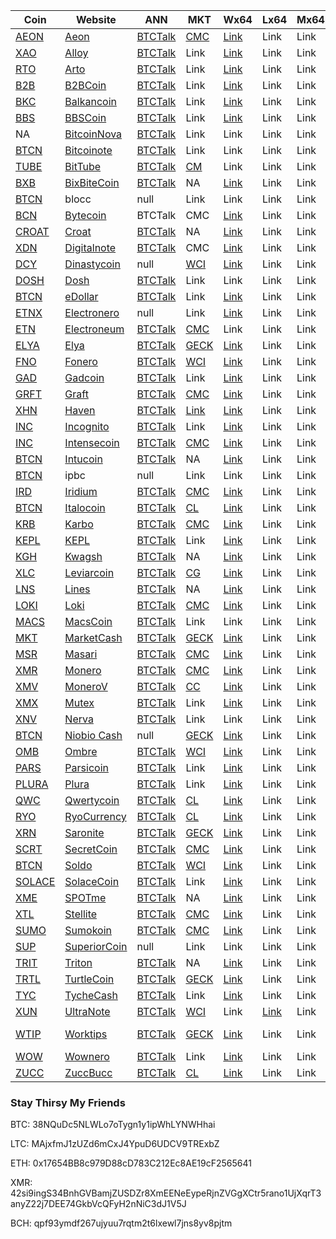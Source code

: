|  **Coin** | **Website** | **ANN** | **MKT** | **Wx64** | **Lx64** | **Mx64** | **EXP** | **ALG** | **XMRStak** | **XMRig** | **CPUMiner** |**Git** |
|  ------ | ------ | ------ | ------ | ------ | ------ | ------ | ------ | ------ | ------ |------ | ------ | ------ |
| [AEON](https://github.com/aeugenegray/cryptonote-coins-list/tree/master/aeon) | [Aeon](http://www.aeon.cash/) | [BTCTalk](https://bitcointalk.org/index.php?topic=641696.0) | [CMC](https://coinmarketcap.com/currencies/aeon/) | [Link](https://www.aeon.cash/#downloads) | Link | Link | [Link](http://chainradar.com/aeon/blocks) | cn\_lite\_v7 | [AutoScript](https://github.com/aeugenegray/stak-cpu-autoscript.git) | [AutoScript](https://github.com/aeugenegray/xmrig-autoscript.git) | [AutoScript](https://github.com/aeugenegray/cpuminer-multi-autoscript.git) | Link |
| [XAO](https://github.com/aeugenegray/cryptonote-coins-list/tree/master/alloy) | [Alloy](https://alloyproject.org/) | [BTCTalk](https://bitcointalk.org/index.php?topic=2676887.0) | Link | [Link](https://alloyproject.org/#wallet) | Link | Link | Link | null | [AutoScript](https://github.com/aeugenegray/stak-cpu-autoscript.git) | [AutoScript](https://github.com/aeugenegray/xmrig-autoscript.git) | [AutoScript](https://github.com/aeugenegray/cpuminer-multi-autoscript.git) | Link |
| [RTO](https://github.com/aeugenegray/cryptonote-coins-list/tree/master/arto) | [Arto](https://www.arto.cash/) | [BTCTalk](https://bitcointalk.org/index.php?topic=2932583.0) | Link | [Link](https://www.arto.cash/#download) | Link | Link | Link | null | [AutoScript](https://github.com/aeugenegray/stak-cpu-autoscript.git) | [AutoScript](https://github.com/aeugenegray/xmrig-autoscript.git) | [AutoScript](https://github.com/aeugenegray/cpuminer-multi-autoscript.git) | Link |
| [B2B](https://github.com/aeugenegray/cryptonote-coins-list/tree/master/b2bcoin) | [B2BCoin](https://b2bcoin.xyz/) | [BTCTalk](https://bitcointalk.org/index.php?topic=2098163.0) | Link | [Link](https://b2bcoin.xyz/#download) | Link | Link | Link | null | [AutoScript](https://github.com/aeugenegray/stak-cpu-autoscript.git) | [AutoScript](https://github.com/aeugenegray/xmrig-autoscript.git) | [AutoScript](https://github.com/aeugenegray/cpuminer-multi-autoscript.git) | Link |
| [BKC](https://github.com/aeugenegray/cryptonote-coins-list/tree/master/balkancoin) | [Balkancoin](https://www.balkancoin.org/) | [BTCTalk](https://bitcointalk.org/index.php?topic=2821734.0) | Link | [Link](https://www.balkancoin.org/downloads/) | Link | Link | Link | null | [AutoScript](https://github.com/aeugenegray/stak-cpu-autoscript.git) | [AutoScript](https://github.com/aeugenegray/xmrig-autoscript.git) | [AutoScript](https://github.com/aeugenegray/cpuminer-multi-autoscript.git) | Link |
| [BBS](https://github.com/aeugenegray/cryptonote-coins-list/tree/master/bbscoin) | [BBSCoin](https://bbscoin.xyz/) | [BTCTalk](https://bitcointalk.org/index.php?topic=2861067.0) | Link | [Link](https://bbscoin.xyz/download/#downloads) | Link | Link | Link | null | [AutoScript](https://github.com/aeugenegray/stak-cpu-autoscript.git) | [AutoScript](https://github.com/aeugenegray/xmrig-autoscript.git) | [AutoScript](https://github.com/aeugenegray/cpuminer-multi-autoscript.git) | Link |
| NA | [BitcoinNova](http://bitcoinn.biz/) | [BTCTalk](https://bitcointalk.org/index.php?topic=2309303.0) | Link | Link | Link | Link | Link | null | [AutoScript](https://github.com/aeugenegray/stak-cpu-autoscript.git) | [AutoScript](https://github.com/aeugenegray/xmrig-autoscript.git) | [AutoScript](https://github.com/aeugenegray/cpuminer-multi-autoscript.git) | Link |
| [BTCN](https://github.com/aeugenegray/cryptonote-coins-list/tree/master/bitcoinote) | [Bitcoinote](http://www.bitcoinote.org/) | [BTCTalk](https://bitcointalk.org/index.php?topic=2660296.0) | Link | Link | Link | Link | Link | null | [AutoScript](https://github.com/aeugenegray/stak-cpu-autoscript.git) | [AutoScript](https://github.com/aeugenegray/xmrig-autoscript.git) | [AutoScript](https://github.com/aeugenegray/cpuminer-multi-autoscript.git) | Link |
| [TUBE](https://github.com/aeugenegray/cryptonote-coins-list/tree/master/bittube) | [BitTube](https://coin.bit.tube/) | [BTCTalk](https://bitcointalk.org/index.php?topic=2856278.0) | [CM](https://coinmarketcap.com/currencies/bit-tube/) | Link | Link | Link | Link | null | [AutoScript](https://github.com/aeugenegray/stak-cpu-autoscript.git) | [AutoScript](https://github.com/aeugenegray/xmrig-autoscript.git) | [AutoScript](https://github.com/aeugenegray/cpuminer-multi-autoscript.git) | Link |
| [BXB](https://github.com/aeugenegray/cryptonote-coins-list/tree/master/bixbitecoin) | [BixBiteCoin](https://bixbite.pro/) | [BTCTalk](https://bitcointalk.org/index.php?topic=3443277.0) | NA | [Link](https://bixbite.pro/#download) | Link | Link | [Link](http://explorer.bixbite.pro/) | null | [AutoScript](https://github.com/aeugenegray/stak-cpu-autoscript.git) | [AutoScript](https://github.com/aeugenegray/xmrig-autoscript.git) | [AutoScript](https://github.com/aeugenegray/cpuminer-multi-autoscript.git) | Link |
| [BTCN](https://github.com/aeugenegray/cryptonote-coins-list/tree/master/blocc) | blocc | null | Link | Link | Link | Link | Link | null | [AutoScript](https://github.com/aeugenegray/stak-cpu-autoscript.git) | [AutoScript](https://github.com/aeugenegray/xmrig-autoscript.git) | [AutoScript](https://github.com/aeugenegray/cpuminer-multi-autoscript.git) | Link |
| [BCN](https://github.com/aeugenegray/cryptonote-coins-list/tree/master/bytecoin) | [Bytecoin](https://www.google.com/url?sa=t&rct=j&q=&esrc=s&source=web&cd=2&cad=rja&uact=8&ved=0ahUKEwipu4W3j8jbAhVnl1QKHd9CC3UQFgg9MAE&url=https%3A%2F%2Fbytecoin.org%2F&usg=AOvVaw2A2G0mFi3etnsJNATevwm1) | BTCTalk | CMC | [Link](https://www.google.com/url?sa=t&rct=j&q=&esrc=s&source=web&cd=1&cad=rja&uact=8&ved=0ahUKEwif_I_0j8jbAhVrrFQKHWynAU8QFggpMAA&url=https%3A%2F%2Fbytecoin.org%2Fdownloads&usg=AOvVaw2UxlZBr-UCzkFVMQdil7w7) | Link | Link | [Link](https://www.google.com/url?sa=t&rct=j&q=&esrc=s&source=web&cd=1&cad=rja&uact=8&ved=0ahUKEwjLmfn8j8jbAhUJiFQKHa1MDhMQFggpMAA&url=https%3A%2F%2Fchainradar.com%2F&usg=AOvVaw1DTxfk57TE4BeObsNqUcqv) | null | [AutoScript](https://github.com/aeugenegray/stak-cpu-autoscript.git) | [AutoScript](https://github.com/aeugenegray/xmrig-autoscript.git) | [AutoScript](https://github.com/aeugenegray/cpuminer-multi-autoscript.git) | Link |
| [CROAT](https://github.com/aeugenegray/cryptonote-coins-list/tree/master/croat) | [Croat](http://croat.cat/) | [BTCTalk](https://bitcointalk.org/index.php?topic=2102443.0) | NA | [Link](http://croat.cat/#downloads) | Link | Link | [Link](http://178.22.71.122/) | null | [AutoScript](https://github.com/aeugenegray/stak-cpu-autoscript.git) | [AutoScript](https://github.com/aeugenegray/xmrig-autoscript.git) | [AutoScript](https://github.com/aeugenegray/cpuminer-multi-autoscript.git) | Link |
| [XDN](https://github.com/aeugenegray/cryptonote-coins-list/tree/master/digitalnote) | [Digitalnote](http://www.digitalnote.biz/) | [BTCTalk](https://bitcointalk.org/index.php?topic=1082745.0) | CMC | [Link](https://digitalnote.biz/#download) | Link | Link | [Link](http://chainradar.com/xdn/blocks) | null | [AutoScript](https://github.com/aeugenegray/stak-cpu-autoscript.git) | [AutoScript](https://github.com/aeugenegray/xmrig-autoscript.git) | [AutoScript](https://github.com/aeugenegray/cpuminer-multi-autoscript.git) | Link |
| [DCY](https://github.com/aeugenegray/cryptonote-coins-list/tree/master/dinastycoin) | [Dinastycoin](http://www.dinastycoin.com/en/) | null | [WCI](https://worldcoinindex.com/it/moneta/dinastycoin) | [Link](https://github.com/dinastyoffreedom/dinastycoin/releases) | Link | Link | Link | null | [AutoScript](https://github.com/aeugenegray/stak-cpu-autoscript.git) | [AutoScript](https://github.com/aeugenegray/xmrig-autoscript.git) | [AutoScript](https://github.com/aeugenegray/cpuminer-multi-autoscript.git) | Link |
| [DOSH](https://github.com/aeugenegray/cryptonote-coins-list/tree/master/dosh) | [Dosh](http://getdosh.org/) | [BTCTalk](https://bitcointalk.org/index.php?topic=2958573.0) | Link | Link | Link | Link | [Link](https://dosh-explorer.github.io/) | null | [AutoScript](https://github.com/aeugenegray/stak-cpu-autoscript.git) | [AutoScript](https://github.com/aeugenegray/xmrig-autoscript.git) | [AutoScript](https://github.com/aeugenegray/cpuminer-multi-autoscript.git) | Link |
| [BTCN](https://github.com/aeugenegray/cryptonote-coins-list/tree/master/edollar) | [eDollar](https://edollar.cash) | [BTCTalk](https://bitcointalk.org/index.php?topic=2643196.0) | Link | [Link](https://edollar.cash/#download) | Link | Link | [Link](https://explorer.edollar.cash/) | null | [AutoScript](https://github.com/aeugenegray/stak-cpu-autoscript.git) | [AutoScript](https://github.com/aeugenegray/xmrig-autoscript.git) | [AutoScript](https://github.com/aeugenegray/cpuminer-multi-autoscript.git) | Link |
| [ETNX](https://github.com/aeugenegray/cryptonote-coins-list/tree/master/electronero) | [Electronero](https://electronero.org) | null | Link | [Link](https://github.com/electronero/electronero/releases) | Link | Link | Link | null | [AutoScript](https://github.com/aeugenegray/stak-cpu-autoscript.git) | [AutoScript](https://github.com/aeugenegray/xmrig-autoscript.git) | [AutoScript](https://github.com/aeugenegray/cpuminer-multi-autoscript.git) | Link |
| [ETN](https://github.com/aeugenegray/cryptonote-coins-list/tree/master/electroneum) | [Electroneum](http://electroneum.com/) | [BTCTalk](https://bitcointalk.org/index.php?topic=2353282.0) | [CMC](https://coinmarketcap.com/currencies/electroneum/) | Link | Link | Link | [Link](https://blockexplorer.electroneum.com/) | null | [AutoScript](https://github.com/aeugenegray/stak-cpu-autoscript.git) | [AutoScript](https://github.com/aeugenegray/xmrig-autoscript.git) | [AutoScript](https://github.com/aeugenegray/cpuminer-multi-autoscript.git) | Link |
| [ELYA](https://github.com/aeugenegray/cryptonote-coins-list/tree/master/elya) | [Elya](https://elyatel.com) | [BTCTalk](https://bitcointalk.org/index.php?topic=3118732.0) | [GECK](https://www.coingecko.com/en/coins/elya) | [Link](https://github.com/elyacoin/elyacoinwallet/releases) | Link | Link | [Link](https://explorer.coolbits.io/elya/) | null | [AutoScript](https://github.com/aeugenegray/stak-cpu-autoscript.git) | [AutoScript](https://github.com/aeugenegray/xmrig-autoscript.git) | [AutoScript](https://github.com/aeugenegray/cpuminer-multi-autoscript.git) | Link |
| [FNO](https://github.com/aeugenegray/cryptonote-coins-list/tree/master/fonero) | [Fonero](https://fonero.org) | [BTCTalk](https://bitcointalk.org/index.php?topic=3109546) | [WCI](https://www.worldcoinindex.com/coin/fonero) | [Link](https://fonero.org/#downloads) | Link | Link | [Link](http://blocks.fonero.org/) | null | [AutoScript](https://github.com/aeugenegray/stak-cpu-autoscript.git) | [AutoScript](https://github.com/aeugenegray/xmrig-autoscript.git) | [AutoScript](https://github.com/aeugenegray/cpuminer-multi-autoscript.git) | Link |
| [GAD](https://github.com/aeugenegray/cryptonote-coins-list/tree/master/gadcoin) | [Gadcoin](https://www.gadcoin.com.br/) | [BTCTalk](https://bitcointalk.org/index.php?topic=3339476.0) | Link | [Link](https://github.com/douglashipocreme/gadcoinwallet/releases) | Link | Link | [Link](https://blockchain.gadcoin.com.br/) | null | [AutoScript](https://github.com/aeugenegray/stak-cpu-autoscript.git) | [AutoScript](https://github.com/aeugenegray/xmrig-autoscript.git) | [AutoScript](https://github.com/aeugenegray/cpuminer-multi-autoscript.git) | Link |
| [GRFT](https://github.com/aeugenegray/cryptonote-coins-list/tree/master/graft) | [Graft](https://www.graft.network/) | [BTCTalk](https://bitcointalk.org/index.php?topic=2115188) | [CMC](https://coinmarketcap.com/currencies/graft/) | [Link](https://itunes.apple.com/us/app/graft-cryptopay-wallet/id1354423228?mt=8) | Link | Link | [Link](https://blockexplorer.graft.network/) | null | [AutoScript](https://github.com/aeugenegray/stak-cpu-autoscript.git) | [AutoScript](https://github.com/aeugenegray/xmrig-autoscript.git) | [AutoScript](https://github.com/aeugenegray/cpuminer-multi-autoscript.git) | Link |
| [XHN](https://github.com/aeugenegray/cryptonote-coins-list/tree/master/haven) | [Haven](https://havenprotocol.com/) | [BTCTalk](https://bitcointalk.org/index.php?topic=2989487) | [Link](https://coinmarketcap.com/currencies/haven-protocol/) | [Link](https://havenprotocol.com/) | Link | Link | [Link](https://explorer.havenprotocol.com/) | null | [AutoScript](https://github.com/aeugenegray/stak-cpu-autoscript.git) | [AutoScript](https://github.com/aeugenegray/xmrig-autoscript.git) | [AutoScript](https://github.com/aeugenegray/cpuminer-multi-autoscript.git) | Link |
| [INC](https://github.com/aeugenegray/cryptonote-coins-list/tree/master/incognito) | [Incognito](http://inc.ognito.org/) | [BTCTalk](https://bitcointalk.org/index.php?topic=3276900.0) | Link | [Link](https://github.com/incognito-currency/incognito-gui/releases) | Link | Link | [Link](http://incognitoexplorer.ml/) | null | [AutoScript](https://github.com/aeugenegray/stak-cpu-autoscript.git) | [AutoScript](https://github.com/aeugenegray/xmrig-autoscript.git) | [AutoScript](https://github.com/aeugenegray/cpuminer-multi-autoscript.git) | Link |
| [INC](https://github.com/aeugenegray/cryptonote-coins-list/tree/master/intensecoin) | [Intensecoin](https://intensecoin.com) | [BTCTalk](https://bitcointalk.org/index.php?topic=2989487.0) | [CMC](https://coinmarketcap.com/currencies/intensecoin/) | [Link](https://intensecoin.com/#download) | Link | Link | [Link](http://intensecoin.com/explorer) | null | [AutoScript](https://github.com/aeugenegray/stak-cpu-autoscript.git) | [AutoScript](https://github.com/aeugenegray/xmrig-autoscript.git) | [AutoScript](https://github.com/aeugenegray/cpuminer-multi-autoscript.git) | Link |
| [BTCN](https://github.com/aeugenegray/cryptonote-coins-list/tree/master/intucoin) | [Intucoin](http://intucoin.com) | [BTCTalk](https://bitcointalk.org/index.php?topic=3394028.0) | NA | [Link](http://intucoin.com/download.php) | Link | Link | [Link](http://explorer.intucoin.com/) | null | [AutoScript](https://github.com/aeugenegray/stak-cpu-autoscript.git) | [AutoScript](https://github.com/aeugenegray/xmrig-autoscript.git) | [AutoScript](https://github.com/aeugenegray/cpuminer-multi-autoscript.git) | Link |
| [BTCN](https://github.com/aeugenegray/cryptonote-coins-list/tree/master/ipbc) | ipbc | null | Link | Link | Link | Link | Link | null | [AutoScript](https://github.com/aeugenegray/stak-cpu-autoscript.git) | [AutoScript](https://github.com/aeugenegray/xmrig-autoscript.git) | [AutoScript](https://github.com/aeugenegray/cpuminer-multi-autoscript.git) | Link |
| [IRD](https://github.com/aeugenegray/cryptonote-coins-list/tree/master/iridium) | [Iridium](https://ird.cash) | [BTCTalk](https://bitcointalk.org/index.php?topic=2856278.0) | [CMC](https://coincodex.com/crypto/iridium/) | [Link](https://ird.cash/#custompage1) | Link | Link | [Link](https://explorer.ird.cash/) | null | [AutoScript](https://github.com/aeugenegray/stak-cpu-autoscript.git) | [AutoScript](https://github.com/aeugenegray/xmrig-autoscript.git) | [AutoScript](https://github.com/aeugenegray/cpuminer-multi-autoscript.git) | Link |
| [BTCN](https://github.com/aeugenegray/cryptonote-coins-list/tree/master/italocoin) | [Italocoin](https://www.italocoin.com/) | [BTCTalk](https://bitcointalk.org/index.php?topic=3122277.0) | [CL](https://coinlib.io/coin/ITA/Italocoin) | [Link](https://www.italocoin.com/#download) | Link | Link | [Link](https://explorer.italocoin.com/) | cn_heavy | [AutoScript](https://github.com/aeugenegray/stak-cpu-autoscript.git) | [AutoScript](https://github.com/aeugenegray/xmrig-autoscript.git) | [AutoScript](https://github.com/aeugenegray/cpuminer-multi-autoscript.git) | Link |
| [KRB](https://github.com/aeugenegray/cryptonote-coins-list/tree/master/karbo) | [Karbo](http://karbowanec.com/) | [BTCTalk](https://bitcointalk.org/index.php?topic=1491747) | [CMC](https://coinmarketcap.com/currencies/karbo/) | [Link](https://karbo.io/download) | Link | Link | [Link](http://explorer.karbowanec.com/en/) | null | [AutoScript](https://github.com/aeugenegray/stak-cpu-autoscript.git) | [AutoScript](https://github.com/aeugenegray/xmrig-autoscript.git) | [AutoScript](https://github.com/aeugenegray/cpuminer-multi-autoscript.git) | Link |
| [KEPL](https://github.com/aeugenegray/cryptonote-coins-list/tree/master/kepl) | [KEPL](http://www.kepl.org/) | [BTCTalk](https://bitcointalk.org/index.php?topic=3282087.0) | Link | [Link](http://www.kepl.org/downloads/KEPL-Wallet-Win64-1.1.0.zip) | Link | Link | [Link](http://explorer.kepl.org/) | null | [AutoScript](https://github.com/aeugenegray/stak-cpu-autoscript.git) | [AutoScript](https://github.com/aeugenegray/xmrig-autoscript.git) | [AutoScript](https://github.com/aeugenegray/cpuminer-multi-autoscript.git) | Link |
| [KGH](https://github.com/aeugenegray/cryptonote-coins-list/tree/master/kwagsh) | [Kwagsh](https://kwagsh.com) | [BTCTalk](https://bitcointalk.org/index.php?topic=3194150.0) | NA | [Link](https://github.com/kwash-dev/kwagsh-gui/releases) | Link | Link | NA | null | [AutoScript](https://github.com/aeugenegray/stak-cpu-autoscript.git) | [AutoScript](https://github.com/aeugenegray/xmrig-autoscript.git) | [AutoScript](https://github.com/aeugenegray/cpuminer-multi-autoscript.git) | Link |
| [XLC](https://github.com/aeugenegray/cryptonote-coins-list/tree/master/leviarcoin) | [Leviarcoin](https://leviarcoin.org) | [BTCTalk](https://bitcointalk.org/index.php?topic=1847322) | [CG](https://www.coingecko.com/en/coins/leviarcoin/trading_exchanges) | [Link](https://leviarcoin.org/#WALLET) | Link | Link | NA | null | [AutoScript](https://github.com/aeugenegray/stak-cpu-autoscript.git) | [AutoScript](https://github.com/aeugenegray/xmrig-autoscript.git) | [AutoScript](https://github.com/aeugenegray/cpuminer-multi-autoscript.git) | Link |
| [LNS](https://github.com/aeugenegray/cryptonote-coins-list/tree/master/lines) | [Lines](https://lines.pw) | [BTCTalk](https://bitcointalk.org/index.php?topic=3162385.0) | NA | [Link](https://lines.pw/wallets/lines-gui_0.3.0.deb) | Link | Link | [Link](https://explorer.lines.pw/) | null | [AutoScript](https://github.com/aeugenegray/stak-cpu-autoscript.git) | [AutoScript](https://github.com/aeugenegray/xmrig-autoscript.git) | [AutoScript](https://github.com/aeugenegray/cpuminer-multi-autoscript.git) | Link |
| [LOKI](https://github.com/aeugenegray/cryptonote-coins-list/tree/master/loki) | [Loki](https://loki.network/) | [BTCTalk](https://bitcointalk.org/index.php?topic=3016125.0) | [CMC](https://coinmarketcap.com/currencies/loki/) | [Link](https://github.com/Loki-project) | Link | Link | [Link](https://lokiblocks.com/) | null | [AutoScript](https://github.com/aeugenegray/stak-cpu-autoscript.git) | [AutoScript](https://github.com/aeugenegray/xmrig-autoscript.git) | [AutoScript](https://github.com/aeugenegray/cpuminer-multi-autoscript.git) | Link |
| [MACS](https://github.com/aeugenegray/cryptonote-coins-list/tree/master/macscoin) | [MacsCoin](https://macscoin.site/) | [BTCTalk](https://bitcointalk.org/index.php?topic=4245620.0) | Link | Link | Link | Link | Link | cn_v7 | [AutoScript](https://github.com/aeugenegray/stak-cpu-autoscript.git) | [AutoScript](https://github.com/aeugenegray/xmrig-autoscript.git) | [AutoScript](https://github.com/aeugenegray/cpuminer-multi-autoscript.git) | Link |
| [MKT](https://github.com/aeugenegray/cryptonote-coins-list/tree/master/marketcash) | [MarketCash](http://marketcash.io) | [BTCTalk](https://bitcointalk.org/index.php?topic=3019420.0) | [GECK](https://www.coingecko.com/en/coins/marketcash) | [Link](http://marketcash.io/#wallet) | Link | Link | [Link](http://explorer.marketcash.io/) | cn_mkt | [AutoScript](https://github.com/aeugenegray/stak-cpu-autoscript.git) | [AutoScript](https://github.com/aeugenegray/xmrig-autoscript.git) | [AutoScript](https://github.com/aeugenegray/cpuminer-multi-autoscript.git) | Link |
| [MSR](https://github.com/aeugenegray/cryptonote-coins-list/tree/master/masari) | [Masari](https://getmasari.org/) | [BTCTalk](https://bitcointalk.org/index.php?topic=2159114.0) | [CMC](https://coinmarketcap.com/currencies/masari/) | [Link](https://getmasari.org/#downloads) | Link | Link | [Link](https://msrchain.net/) | null | [AutoScript](https://github.com/aeugenegray/stak-cpu-autoscript.git) | [AutoScript](https://github.com/aeugenegray/xmrig-autoscript.git) | [AutoScript](https://github.com/aeugenegray/cpuminer-multi-autoscript.git) | Link |
| [XMR](https://github.com/aeugenegray/cryptonote-coins-list/tree/master/monero) | [Monero](https://getmonero.org) | [BTCTalk](https://bitcointalk.org/index.php?topic=583449.0) | [CMC](https://coinmarketcap.com/currencies/monero/) | [Link](https://getmonero.org/downloads/) | Link | Link | [Link](http://moneroblocks.info/) | null | [AutoScript](https://github.com/aeugenegray/stak-cpu-autoscript.git) | [AutoScript](https://github.com/aeugenegray/xmrig-autoscript.git) | [AutoScript](https://github.com/aeugenegray/cpuminer-multi-autoscript.git) | Link |
| [XMV](https://github.com/aeugenegray/cryptonote-coins-list/tree/master/monerov) | [MoneroV](https://monerov.org) | [BTCTalk](https://bitcointalk.org/index.php?topic=2947912.0) | [CC](https://coincodex.com/crypto/monerov/) | [Link](https://monerov.org) | Link | Link | [Link](https://monerovexplorer.com/) | null | [AutoScript](https://github.com/aeugenegray/stak-cpu-autoscript.git) | [AutoScript](https://github.com/aeugenegray/xmrig-autoscript.git) | [AutoScript](https://github.com/aeugenegray/cpuminer-multi-autoscript.git) | Link |
| [XMX](https://github.com/aeugenegray/cryptonote-coins-list/tree/master/mutex) | [Mutex](http://mutexcurrency.io/) | [BTCTalk](http://explorer.mutexcurrency.io:8081/) | Link | [Link](https://github.com/MutexProject) | Link | Link | [Link](http://explorer.mutexcurrency.io:8081/) | null | [AutoScript](https://github.com/aeugenegray/stak-cpu-autoscript.git) | [AutoScript](https://github.com/aeugenegray/xmrig-autoscript.git) | [AutoScript](https://github.com/aeugenegray/cpuminer-multi-autoscript.git) | Link |
| [XNV](https://github.com/aeugenegray/cryptonote-coins-list/tree/master/nerva) | [Nerva](http://getnerva.org) | [BTCTalk](https://bitcointalk.org/index.php?topic=3464367.0) | Link | Link | Link | Link | [Link](http://explorer.getnerva.org/) | null | [AutoScript](https://github.com/aeugenegray/stak-cpu-autoscript.git) | [AutoScript](https://github.com/aeugenegray/xmrig-autoscript.git) | [AutoScript](https://github.com/aeugenegray/cpuminer-multi-autoscript.git) | Link |
| [BTCN](https://github.com/aeugenegray/cryptonote-coins-list/tree/master/niobiobash) | [Niobio Cash](https://niobiocash.org/en/) | null | [GECK](https://www.coingecko.com/en/coins/niobio-cash) | [Link](https://github.com/niobio-cash/Downloads/releases) | Link | Link | [Link](https://niobiocash.org/en/#block-explorer) | null | [AutoScript](https://github.com/aeugenegray/stak-cpu-autoscript.git) | [AutoScript](https://github.com/aeugenegray/xmrig-autoscript.git) | [AutoScript](https://github.com/aeugenegray/cpuminer-multi-autoscript.git) | Link |
| [OMB](https://github.com/aeugenegray/cryptonote-coins-list/tree/master/ombre) | [Ombre](https://www.ombre.io/) | [BTCTalk](https://bitcointalk.org/index.php?topic=3063727.0) | [WCI](https://www.worldcoinindex.com/coin/ombre) | [Link](https://github.com/ombre-projects/ombre/releases) | Link | Link | [Link](https://explorer.ombre.io/) | null | [AutoScript](https://github.com/aeugenegray/stak-cpu-autoscript.git) | [AutoScript](https://github.com/aeugenegray/xmrig-autoscript.git) | [AutoScript](https://github.com/aeugenegray/cpuminer-multi-autoscript.git) | Link |
| [PARS](https://github.com/aeugenegray/cryptonote-coins-list/tree/master/parsi) | [Parsicoin](https://parsicoin.net/) | [BTCTalk](https://bitcointalk.org/index.php?topic=3381737.0) | Link | [Link](https://github.com/ParsiCoin/parsicoin/releases) | Link | Link | [Link](http://explorer.parsicoin.net/) | null | [AutoScript](https://github.com/aeugenegray/stak-cpu-autoscript.git) | [AutoScript](https://github.com/aeugenegray/xmrig-autoscript.git) | [AutoScript](https://github.com/aeugenegray/cpuminer-multi-autoscript.git) | Link |
| [PLURA](https://github.com/aeugenegray/cryptonote-coins-list/tree/master/plura) | [Plura](https://pluracoin.org/) | [BTCTalk](https://bitcointalk.org/index.php?topic=3081442.0) | Link | [Link](https://pluracoin.org/#wallet) | Link | Link | Link | null | [AutoScript](https://github.com/aeugenegray/stak-cpu-autoscript.git) | [AutoScript](https://github.com/aeugenegray/xmrig-autoscript.git) | [AutoScript](https://github.com/aeugenegray/cpuminer-multi-autoscript.git) | Link |
| [QWC](https://github.com/aeugenegray/cryptonote-coins-list/tree/master/qwertycoin) | [Qwertycoin](https://qwertycoin.org) | [BTCTalk](https://bitcointalk.org/index.php?topic=2881418.0) | [CL](https://coinlib.io/coin/QWC/Qwertycoin) | [Link](https://qwertycoin.org/downloads/) | Link | Link | [Link](http://explorer.qwertycoin.org/) | null | [AutoScript](https://github.com/aeugenegray/stak-cpu-autoscript.git) | [AutoScript](https://github.com/aeugenegray/xmrig-autoscript.git) | [AutoScript](https://github.com/aeugenegray/cpuminer-multi-autoscript.git) | Link |
| [RYO](https://github.com/aeugenegray/cryptonote-coins-list/tree/master/ryocurrency) | [RyoCurrency](https://ryo-currency.com/) | [BTCTalk](https://bitcointalk.org/index.php?topic=4413010.0) | [CL](https://coinlib.io/coin/RYO/Ryo) | [Link](https://github.com/ryo-currency/ryo-emergency/releases/tag/0.1.2) | Link | Link | [Link](http://explorer.ryo-currency.com/) | cn_heavy | [AutoScript](https://github.com/aeugenegray/stak-cpu-autoscript.git) | [AutoScript](https://github.com/aeugenegray/xmrig-autoscript.git) | [AutoScript](https://github.com/aeugenegray/cpuminer-multi-autoscript.git) | Link |
| [XRN](https://github.com/aeugenegray/cryptonote-coins-list/tree/master/saronite) | [Saronite](https://saronite.io/) | [BTCTalk](https://bitcointalk.org/index.php?topic=4004235.0) | [GECK](https://www.coingecko.com/en/price_charts/saronite/usd) | [Link](https://github.com/saronite/saronite-gui-wallet) | Link | Link | Link | null | [AutoScript](https://github.com/aeugenegray/stak-cpu-autoscript.git) | [AutoScript](https://github.com/aeugenegray/xmrig-autoscript.git) | [AutoScript](https://github.com/aeugenegray/cpuminer-multi-autoscript.git) | Link |
| [SCRT](https://github.com/aeugenegray/cryptonote-coins-list/tree/master/secretcoin) | [SecretCoin](https://secretcoin.club/) | [BTCTalk](https://bitcointalk.org/index.php?topic=1161754.0) | [CMC](https://coinmarketcap.com/currencies/secretcoin/) | [Link](https://github.com/TeamSecret/SecretCoin) | Link | Link | [Link](https://chainz.cryptoid.info/scrt/) | null | [AutoScript](https://github.com/aeugenegray/stak-cpu-autoscript.git) | [AutoScript](https://github.com/aeugenegray/xmrig-autoscript.git) | [AutoScript](https://github.com/aeugenegray/cpuminer-multi-autoscript.git) | Link |
| [BTCN](https://github.com/aeugenegray/cryptonote-coins-list/tree/master/bitcoinote) | [Soldo](http://soldo.in) | [BTCTalk](https://bitcointalk.org/index.php?topic=2332011) | [WCI](https://www.worldcoinindex.com/coin/soldo) | [Link](https://github.com/monselice/sld) | Link | Link | NA | null | [AutoScript](https://github.com/aeugenegray/stak-cpu-autoscript.git) | [AutoScript](https://github.com/aeugenegray/xmrig-autoscript.git) | [AutoScript](https://github.com/aeugenegray/cpuminer-multi-autoscript.git) | Link |
| [SOLACE](https://github.com/aeugenegray/cryptonote-coins-list/tree/master/solacecoin) | [SolaceCoin](http://solace-coin.com/) | [BTCTalk](https://bitcointalk.org/index.php?topic=3297659.0) | Link | [Link](https://github.com/schmeckles22/SolaceCoin-GUI-Wallet/releases/download/v1.1.1/SolaceGUI-v1.1.1.zip) | Link | Link | Link | null | [AutoScript](https://github.com/aeugenegray/stak-cpu-autoscript.git) | [AutoScript](https://github.com/aeugenegray/xmrig-autoscript.git) | [AutoScript](https://github.com/aeugenegray/cpuminer-multi-autoscript.git) | Link |
| [XME](https://github.com/aeugenegray/cryptonote-coins-list/tree/master/spotme) | [SPOTme](https://www2.spotmecoin.com/) | [BTCTalk](https://bitcointalk.org/index.php?topic=2701367.0) | NA | [Link](https://www2.spotmecoin.com/) | Link | Link | link | cn\_lite\_v7 | [AutoScript](https://github.com/aeugenegray/stak-cpu-autoscript.git) | [AutoScript](https://github.com/aeugenegray/xmrig-autoscript.git) | [AutoScript](https://github.com/aeugenegray/cpuminer-multi-autoscript.git) | Link |
| [XTL](https://github.com/aeugenegray/cryptonote-coins-list/tree/master/stellite) | [Stellite](https://stellite.cash/) | [BTCTalk](https://bitcointalk.org/index.php?topic=2813261) | [CMC](https://coinmarketcap.com/currencies/stellite/) | [Link](https://github.com/stellitecoin/StelliteGUI/releases) | Link | Link | [Link](http://explorer.stellite.cash/) | null | [AutoScript](https://github.com/aeugenegray/stak-cpu-autoscript.git) | [AutoScript](https://github.com/aeugenegray/xmrig-autoscript.git) | [AutoScript](https://github.com/aeugenegray/cpuminer-multi-autoscript.git) | Link |
| [SUMO](https://github.com/aeugenegray/cryptonote-coins-list/tree/master/sumokoin) | [Sumokoin](https://www.sumokoin.org) | [BTCTalk](https://bitcointalk.org/index.php?topic=1905086.0) | [CMC](https://coinmarketcap.com/currencies/sumokoin/) | [Link](https://github.com/sumoproject/SumoGUIWallet/releases/download/v0.0.5/Sumokoin_GUI_Wallet-v0.0.5-Linux-x64.tar.bz2) | Link | Link | [Link](https://explorer.sumokoin.com/) | null | [AutoScript](https://github.com/aeugenegray/stak-cpu-autoscript.git) | [AutoScript](https://github.com/aeugenegray/xmrig-autoscript.git) | [AutoScript](https://github.com/aeugenegray/cpuminer-multi-autoscript.git) | Link |
| [SUP](https://github.com/aeugenegray/cryptonote-coins-list/tree/master/superiorcoin) | [SuperiorCoin](http://superior-coin.com) | null | Link | Link | Link | Link | link | null | [AutoScript](https://github.com/aeugenegray/stak-cpu-autoscript.git) | [AutoScript](https://github.com/aeugenegray/xmrig-autoscript.git) | [AutoScript](https://github.com/aeugenegray/cpuminer-multi-autoscript.git) | Link |
| [TRIT](https://github.com/aeugenegray/cryptonote-coins-list/tree/master/triton) | [Triton](https://tritonproject.org/) | [BTCTalk](https://bitcointalk.org/index.php?topic=2944793.0) | NA | [Link](https://tritonproject.org/#wallets) | Link | Link | [Link](http://explorer.tritonproject.org/) | cn\_lite\_v7 | [AutoScript](https://github.com/aeugenegray/stak-cpu-autoscript.git) | [AutoScript](https://github.com/aeugenegray/xmrig-autoscript.git) | [AutoScript](https://github.com/aeugenegray/cpuminer-multi-autoscript.git) | Link |
| [TRTL](https://github.com/aeugenegray/cryptonote-coins-list/tree/master/turtlecoin) | [TurtleCoin](https://turtlecoin.lol) | [BTCTalk](https://bitcointalk.org/index.php?topic=2872287.0) | [GECK](https://www.coingecko.com/en/price_charts/turtlecoin/usd) | [Link](https://turtlecoin.lol/#download) | Link | Link | Link | null | [AutoScript](https://github.com/aeugenegray/stak-cpu-autoscript.git) | [AutoScript](https://github.com/aeugenegray/xmrig-autoscript.git) | [AutoScript](https://github.com/aeugenegray/cpuminer-multi-autoscript.git) | Link |
| [TYC](https://github.com/aeugenegray/cryptonote-coins-list/tree/master/tychecash) | [TycheCash](https://tyche.cash) | [BTCTalk](https://bitcointalk.org/index.php?topic=2910750.20) | Link | [Link](https://tyche.cash/#download) | Link | Link | [Link](http://explorer.tychecash.net/) | null | [AutoScript](https://github.com/aeugenegray/stak-cpu-autoscript.git) | [AutoScript](https://github.com/aeugenegray/xmrig-autoscript.git) | [AutoScript](https://github.com/aeugenegray/cpuminer-multi-autoscript.git) | Link |
| [XUN](https://github.com/aeugenegray/cryptonote-coins-list/tree/master/ultranote) | [UltraNote](https://ultranote.org) | [BTCTalk](https://bitcointalk.org/index.php?topic=2357930.0) | [WCI](https://www.worldcoinindex.com/coin/ultranote) | Link | [Link](https://ultranote.org/UltraNoteWallet-1.0.8-beta.amd64.deb) | Link | [Link](http://explorer.ultranote.org/) | null | [AutoScript](https://github.com/aeugenegray/stak-cpu-autoscript.git) | [AutoScript](https://github.com/aeugenegray/xmrig-autoscript.git) | [AutoScript](https://github.com/aeugenegray/cpuminer-multi-autoscript.git) | Link |
| [WTIP](https://github.com/aeugenegray/cryptonote-coins-list/tree/master/worktips) | [Worktips](http://worktips.info/) | [BTCTalk](https://bitcointalk.org/index.php?topic=3086019.0) | [GECK](https://www.coingecko.com/en/price_charts/worktips/usd) | [Link](http://worktips.info/) | Link | Link | [Link](http://blockexplorer.worktips.info/) | cn_lite-v1 | [AutoScript](https://github.com/aeugenegray/stak-cpu-autoscript.git) | [AutoScript](https://github.com/aeugenegray/xmrig-autoscript.git) | [AutoScript](https://github.com/aeugenegray/cpuminer-multi-autoscript.git) | Link |
| [WOW](https://github.com/aeugenegray/cryptonote-coins-list/tree/master/wownero) | [Wownero](http://wownero.org/) | [BTCTalk](https://bitcointalk.org/index.php?topic=3088712.0) | Link | [Link](https://github.com/wownero/wownero-gui/releases/) | Link | Link | [Link](http://explore.wownero.com/) | null | [AutoScript](https://github.com/aeugenegray/stak-cpu-autoscript.git) | [AutoScript](https://github.com/aeugenegray/xmrig-autoscript.git) | [AutoScript](https://github.com/aeugenegray/cpuminer-multi-autoscript.git) | Link |
| [ZUCC](https://github.com/aeugenegray/cryptonote-coins-list/tree/master/zuccbucc) | [ZuccBucc](https://zuccbu.cc/) | [BTCTalk](https://bitcointalk.org/index.php?topic=3761715.0) | [CL](https://coinlib.io/coin/ZUCC/Zuccbucc) | [Link](https://github.com/zuccbucc-project/zuccbucc-wallet-gui/releases/tag/v0.2.3.0) | Link | Link | [Link](https://explorer.zuccbu.cc/) | null | [AutoScript](https://github.com/aeugenegray/stak-cpu-autoscript.git) | [AutoScript](https://github.com/aeugenegray/xmrig-autoscript.git) | [AutoScript](https://github.com/aeugenegray/cpuminer-multi-autoscript.git) | Link |

### Stay Thirsy My Friends

BTC: 38NQuDc5NLWLo7oTygn1y1ipWhLYNWHhai

LTC: MAjxfmJ1zUZd6mCxJ4YpuD6UDCV9TRExbZ

ETH: 0x17654BB8c979D88cD783C212Ec8AE19cF2565641

XMR: 42si9ingS34BnhGVBamjZUSDZr8XmEENeEypeRjnZVGgXCtr5rano1UjXqrT3anyZ22j7DEE74GkbVcQFyH2nNiC3dJ1V5J

BCH: qpf93ymdf267ujyuu7rqtm2t6lxewl7jns8yv8pjtm

